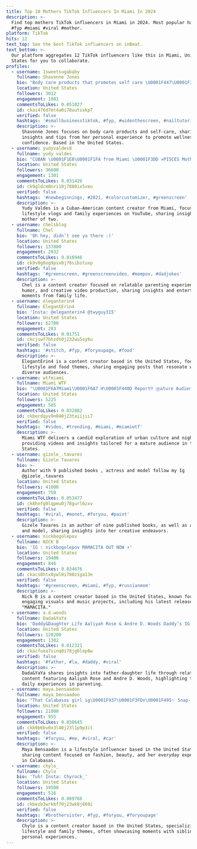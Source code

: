 ```yaml
---
title: Top 10 Mothers TikTok Influencers In Miami In 2024
description: >-
  Find top mothers TikTok influencers in Miami in 2024. Most popular hashtags:
  #fyp #miami #viral #mother.
platform: TikTok
hits: 12
text_top: See the best TikTok influencers on inBeat.
text_bottom: >-
  Our platform aggregates 12 TikTok influencers like this in Miami, United
  States for you to collaborate.
profiles:
  - username: 1sweetsugababy
    fullname: Shavonne Jones
    bio: "Body care products that promotes self care \U0001F447\U0001F3FE\U0001F447\U0001F3FE"
    location: United States
    followers: 3012
    engagement: 1081
    commentsToLikes: 0.051027
    id: ckai476d7mt4a0i78uutsxkp7
    verified: false
    hashtags: '#smallbusinesstiktok, #fyp, #widenthescreen, #nailtutorial'
    description: >-
      Shavonne Jones focuses on body care products and self-care, sharing
      insights and tips from her personal experience to promote wellness and
      confidence. Based in the United States.
  - username: yudyvaldes8
    fullname: yudy valdes
    bio: "CUBAN \U0001F1E8\U0001F1FA from Miami \U0001F3DD ♓️PISCES Mother of 2 boys (31yrs old) YouTube ⬇️"
    location: United States
    followers: 36600
    engagement: 1301
    commentsToLikes: 0.031426
    id: ck9gldcm8nri10j7880ix5veu
    verified: false
    hashtags: '#newbeginnings, #2021, #colorcustomizer, #greenscreen'
    description: >-
      Yudy Valdes is a Cuban-American content creator from Miami, focused on
      lifestyle vlogs and family experiences on YouTube, sharing insights as a
      mother of two.
  - username: chelsblog
    fullname: Chel
    bio: 'Oh hey, didn’t see ya there :)'
    location: United States
    followers: 137800
    engagement: 2032
    commentsToLikes: 0.016946
    id: ck9v8g0og9psx0j78sibstuxp
    verified: false
    hashtags: '#greenscreen, #greenscreenvideo, #mompov, #dadjokes'
    description: >-
      Chel is a content creator focused on relatable parenting experiences,
      humor, and creative video production, sharing insights and entertaining
      moments from family life.
  - username: eleganterin4
    fullname: ElegantErin4
    bio: 'Insta: @eleganterin4 @twyguy315'
    location: United States
    followers: 62700
    engagement: 283
    commentsToLikes: 0.01751
    id: ckcjswf7bhzdt0j232wu5oy6u
    verified: false
    hashtags: '#stitch, #fyp, #foryoupage, #food'
    description: >-
      ElegantErin4 is a content creator based in the United States, focusing on
      lifestyle and food themes, sharing engaging posts that resonate with
      diverse audiences.
  - username: wtfmiami
    fullname: Miami WTF
    bio: "\U0001F6A7Miami\U0001F6A7 H\U0001F440D Report‼️ Ⓜ️ature Audience Only | \U0001F51E Viewers Discretions Advised"
    location: United States
    followers: 5225
    engagement: 585
    commentsToLikes: 0.032882
    id: ckberdqyv9n040j23taiijii7
    verified: false
    hashtags: '#video, #trending, #miami, #miamiwtf'
    description: >-
      Miami WTF delivers a candid exploration of urban culture and nightlife,
      providing videos and insights tailored for a mature audience in the United
      States.
  - username: gizele_.tavares
    fullname: Gizele Tavares
    bio: >-
      Author with 9 published books , actress and model follow my Ig
      @gizele_.tavares
    location: United States
    followers: 41000
    engagement: 750
    commentsToLikes: 0.053477
    id: ck8hnfg0lqpmu0j78gurl6zxv
    verified: false
    hashtags: '#viral, #monet, #foryou, #paint'
    description: >-
      Gizele Tavares is an author of nine published books, as well as an actress
      and model, sharing insights into her creative endeavors.
  - username: nickbogolepov
    fullname: NICK B
    bio: 'IG : nickbogolepov MAMACITA OUT NOW ⬇'
    location: United States
    followers: 19400
    engagement: 846
    commentsToLikes: 0.034676
    id: ckacs8htx8ywl0i780z1ga13e
    verified: false
    hashtags: '#greenscreen, #miami, #fyp, #russianmom'
    description: >-
      Nick B is a content creator based in the United States, known for his
      engaging visuals and music projects, including his latest release
      "MAMACITA."
  - username: a.d.woods
    fullname: Dada&YaYa
    bio: 'Daddy&Daughter Life Aaliyah Rose & Andre D. Woods Daddy’s IG: @a.d.woods'
    location: United States
    followers: 120200
    engagement: 1382
    commentsToLikes: 0.012321
    id: ckacfuea7sinq0i78jg6lep8w
    verified: false
    hashtags: '#father, #la, #daddy, #viral'
    description: >-
      Dada&YaYa shares insights into father-daughter life through relatable
      content featuring Aaliyah Rose and Andre D. Woods, highlighting their
      daily experiences in parenting.
  - username: maya.bensaadon
    fullname: maya_bensaadon
    bio: "That Calabasas girl ig\U0001F937\U0001F3FD‍♀️\U0001F495✨ Snap- mayabensaadonn 50k?"
    location: United States
    followers: 21000
    engagement: 955
    commentsToLikes: 0.030645
    id: ckb9b6bv0x3l40j23l1p9p3it
    verified: false
    hashtags: '#foryou, #me, #viral, #car'
    description: >-
      Maya Bensaadon is a lifestyle influencer based in the United States,
      sharing content focused on fashion, beauty, and her everyday experiences
      in Calabasas.
  - username: chylo_
    fullname: Chylo
    bio: 'Tuh! Insta: Chyrock_'
    location: United States
    followers: 39500
    engagement: 516
    commentsToLikes: 0.009766
    id: ckbezb3wrkbf70j23wk8j669i
    verified: false
    hashtags: '#brothersister, #fyp, #foryou, #foryoupage'
    description: >-
      Chylo is a content creator based in the United States, specializing in
      lifestyle and family themes, often showcasing moments with siblings and
      personal experiences.
---
```


